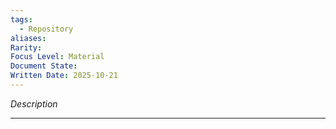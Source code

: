 ```yaml
---
tags:
  - Repository
aliases:
Rarity:
Focus Level: Material
Document State:
Written Date: 2025-10-21
---
```

_Description_
- - -
